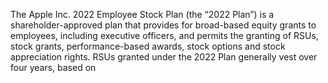 The Apple Inc. 2022 Employee Stock Plan (the “2022 Plan”) is a shareholder-approved plan that provides for broad-based equity
grants to employees, including executive officers, and permits the granting of RSUs, stock grants, performance-based awards,
stock  options  and  stock  appreciation  rights.  RSUs  granted  under  the  2022  Plan  generally  vest  over  four  years,  based  on
